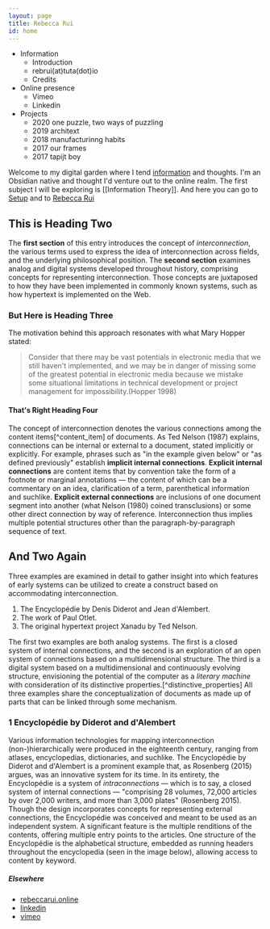 ```yaml
---
layout: page
title: Rebecca Rui
id: home
---
```


- Information
	- Introduction
	- rebrui(at)tuta(dot)io
	- Credits
- Online presence
	- Vimeo
	- Linkedin
- Projects
	- 2020 one puzzle, two ways of puzzling
	- 2019 architext
	- 2018 manufacturinng habits
	- 2017 our frames
	- 2017 tapijt boy

Welcome to my digital garden where I tend [information](http://127.0.0.1:4000/digital_garden/information) and thoughts. I'm an Obsidian native and thought I'd venture out to the online realm. The first subject I will be exploring is [[Information Theory]]. And here you can go to [Setup](https://ifonts.xyz/ogg-font-family.html) and to [Rebecca Rui](http://127.0.0.1:4000/digital_garden/rebecca-rui)

## This is Heading Two

The **first section** of this entry introduces the concept of *interconnection*, the various terms used to express the idea of interconnection across fields, and the underlying philosophical position. The **second section** examines analog and digital systems developed throughout history, comprising concepts for representing interconnection. Those concepts are juxtaposed to how they have been implemented in commonly known systems, such as how hypertext is implemented on the Web.

### But Here is Heading Three

The motivation behind this approach resonates with what Mary Hopper stated:

> Consider that there may be vast potentials in electronic media that we still haven't implemented, and we may be in danger of missing some of the greatest potential in electronic media because we mistake some situational limitations in technical development or project management for impossibility.(Hopper 1998)

#### That's Right Heading Four

The concept of interconnection denotes the various connections among the content items[^content_item] of documents. As Ted Nelson (1987) explains, connections can be internal or external to a document, stated implicitly or explicitly. For example, phrases such as "in the example given below" or "as defined previously" establish **implicit internal connections**.  **Explicit internal connections** are content items that by convention take the form of a footnote or marginal annotations — the content of which can be a commentary on an idea, clarification of a term, parenthetical information and suchlike. **Explicit external connections** are inclusions of one document segment into another (what Nelson (1980) coined transclusions) or some other direct connection by way of reference. Interconnection thus implies multiple potential structures other than the paragraph-by-paragraph sequence of text.

## And Two Again

Three examples are examined in detail to gather insight into which features of early systems can be utilized to create a construct based on accommodating interconnection.

1. The Encyclopédie by Denis Diderot and Jean d'Alembert.
2. The work of Paul Otlet.
3. The original hypertext project Xanadu by Ted Nelson.

The first two examples are both analog systems. The first is a closed system of internal connections, and the second is an exploration of an open system of connections based on a multidimensional structure. The third is a digital system based on a multidimensional and continuously evolving structure, envisioning the potential of the computer as a *literary machine* with consideration of its distinctive properties.[^distinctive_properties] All three examples share the conceptualization of documents as made up of parts that can be linked through some mechanism.

### 1 Encyclopédie by Diderot and d'Alembert

Various information technologies for mapping interconnection (non-)hierarchically were produced in the eighteenth century, ranging from atlases, encyclopedias, dictionaries, and suchlike. The Encyclopédie by Diderot and d'Alembert is a prominent example that, as Rosenberg (2015) argues, was an innovative system for its time. In its entirety, the Encyclopédie is a system of *intraconnections* — which is to say, a closed system of internal connections — "comprising 28 volumes, 72,000 articles by over 2,000 writers, and more than 3,000 plates" (Rosenberg 2015). Though the design incorporates concepts for representing external connections, the Encyclopédie was conceived and meant to be used as an independent system. A significant feature is the multiple renditions of the contents, offering multiple entry points to the articles. One structure of the Encyclopédie is the alphabetical structure, embedded as running headers throughout the encyclopedia (seen in the image below), allowing access to content by keyword.


##### Elsewhere
- [rebeccarui.online](https://rebeccarui.online/)
- [linkedin](https://www.linkedin.com/in/r-rui/)
- [vimeo](https://vimeo.com/rebeccarui)



<!-- <section class="callout">
	Have a look at <a href="/Setup.html" class="internal-link">the first note</a> to get started on your exploration.
</section> -->
